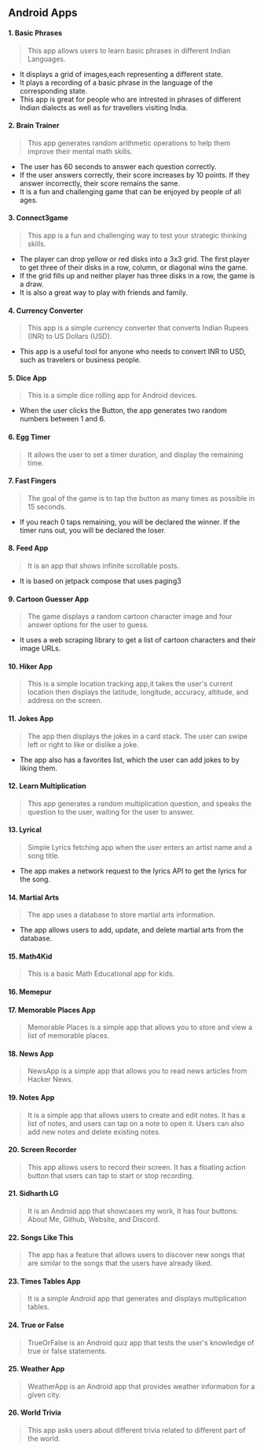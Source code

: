 ## Android Apps

#### 1. Basic Phrases
> This app allows users to learn basic phrases in different Indian Languages.
- It displays a grid of images,each representing a different state.
- It plays a recording of a basic phrase in the language of the corresponding state.
- This app is great for people who are intrested in phrases of different Indian dialects as well as for travellers visiting India.

#### 2. Brain Trainer
> This app generates random arithmetic operations to help them improve their mental math skills.
- The user has 60 seconds to answer each question correctly.
- If the user answers correctly, their score increases by 10 points. If they answer incorrectly, their score remains the same.
- It is a fun and challenging game that can be enjoyed by people of all ages.

#### 3. Connect3game
> This app is a fun and challenging way to test your strategic thinking skills. 
-  The player can drop yellow or red disks into a 3x3 grid. The first player to get three of their disks in a row, column, or diagonal wins the game. 
- If the grid fills up and neither player has three disks in a row, the game is a draw.
- It is also a great way to play with friends and family.

#### 4. Currency Converter
> This app is a simple currency converter that converts Indian Rupees (INR) to US Dollars (USD).
- This app is a useful tool for anyone who needs to convert INR to USD, such as travelers or business people.

#### 5. Dice App
>This is a simple dice rolling app for Android devices.
- When the user clicks the Button, the app generates two random numbers between 1 and 6.

#### 6. Egg Timer
>  It allows the user to set a timer duration, and display the remaining time.

#### 7. Fast Fingers
> The goal of the game is to tap the button as many times as possible in 15 seconds. 
- If you reach 0 taps remaining, you will be declared the winner. If the timer runs out, you will be declared the loser.

#### 8. Feed App
> It is an app that shows infinite scrollable posts.
- It is based on jetpack compose that uses paging3

#### 9. Cartoon Guesser App
> The game displays a random cartoon character image and four answer options for the user to guess.
- It uses a web scraping library to get a list of cartoon characters and their image URLs.

#### 10. Hiker App
> This is a simple location tracking app,it takes the user's current location then displays the latitude, longitude, accuracy, altitude, and address on the screen.

#### 11. Jokes App
> The app then displays the jokes in a card stack. The user can swipe left or right to like or dislike a joke. 
- The app also has a favorites list, which the user can add jokes to by liking them.

#### 12. Learn Multiplication
> This app generates a random multiplication question, and speaks the question to the user, waiting for the user to answer.

#### 13. Lyrical
> Simple Lyrics fetching app when the user enters an artist name and a song title.
- The app makes a network request to the lyrics API to get the lyrics for the song.

#### 14. Martial Arts
> The app uses a database to store martial arts information.
- The app allows users to add, update, and delete martial arts from the database. 

#### 15. Math4Kid
> This is a basic Math Educational app for kids.

#### 16. Memepur

#### 17. Memorable Places App
> Memorable Places is a simple app that allows you to store and view a list of memorable places. 

#### 18. News App
> NewsApp is a simple app that allows you to read news articles from Hacker News. 

#### 19. Notes App
> It is a simple app that allows users to create and edit notes. It has a list of notes, and users can tap on a note to open it. Users can also add new notes and delete existing notes.

#### 20. Screen Recorder
> This app allows users to record their screen. It has a floating action button that users can tap to start or stop recording. 

#### 21. Sidharth LG
> It is an Android app that showcases my work, It has four buttons: About Me, Github, Website, and Discord.

#### 22. Songs Like This
> The app has a feature that allows users to discover new songs that are similar to the songs that the users have already liked.

#### 23. Times Tables App
> It is a simple Android app that generates and displays multiplication tables.

#### 24. True or False
> TrueOrFalse is an Android quiz app that tests the user's knowledge of true or false statements.

#### 25. Weather App
> WeatherApp is an Android app that provides weather information for a given city. 

#### 26. World Trivia
> This app asks users about different trivia related to different part of the world.